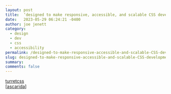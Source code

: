```yaml
---
layout: post
title:  ‘designed to make responsive, accessible, and scalable CSS development simple, and predictable’
date:   2023-05-29 06:24:21 -0400
author: joe jenett
category:
  - design
  - dev
  - css
  - accessibility
permalink: /designed-to-make-responsive-accessible-and-scalable-CSS-development-simple-and-predictable/
slug: designed-to-make-responsive-accessible-and-scalable-CSS-development-simple-and-predictable
summary: 
comments: false
---
```

<a title="turretcss" href="https://turretcss.com/">turretcss</a><br>[<a title="ascarida" href="https://pinboard.in/u:ascarida">ascarida</a>]

<a style="display:none;" href="https://brid.gy/publish/mastodon"><small>(cross-posted to mastodon)</small></a>